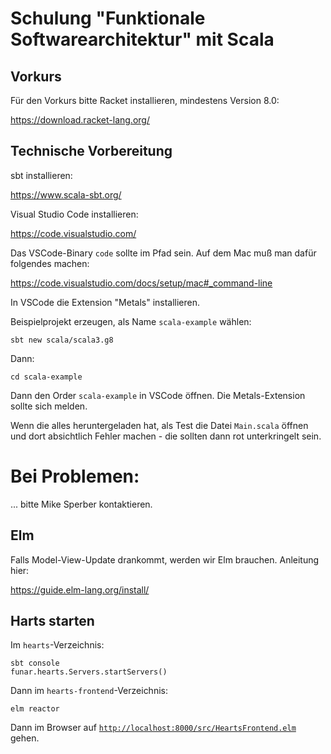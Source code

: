 # Schulung "Funktionale Softwarearchitektur" mit Scala

## Vorkurs

Für den Vorkurs bitte Racket installieren, mindestens Version 8.0:

https://download.racket-lang.org/

## Technische Vorbereitung

sbt installieren:

https://www.scala-sbt.org/

Visual Studio Code installieren:

https://code.visualstudio.com/

Das VSCode-Binary `code` sollte im Pfad sein.  Auf dem Mac muß man
dafür folgendes machen:

https://code.visualstudio.com/docs/setup/mac#_command-line

In VSCode die Extension "Metals" installieren.

Beispielprojekt erzeugen, als Name `scala-example` wählen:

```
sbt new scala/scala3.g8
```

Dann:

```
cd scala-example
```

Dann den Order `scala-example` in VSCode öffnen.  Die Metals-Extension
sollte sich melden. 

Wenn die alles heruntergeladen hat, als Test die Datei `Main.scala`
öffnen und dort absichtlich Fehler machen - die sollten dann rot
unterkringelt sein.

# Bei Problemen:

... bitte Mike Sperber kontaktieren.

## Elm

Falls Model-View-Update drankommt, werden wir Elm brauchen.  Anleitung
hier:

https://guide.elm-lang.org/install/

## Harts starten

Im `hearts`-Verzeichnis:

```
sbt console
funar.hearts.Servers.startServers()
```

Dann im `hearts-frontend`-Verzeichnis:

```
elm reactor
```

Dann im Browser auf
[`http://localhost:8000/src/HeartsFrontend.elm`](http://localhost:8000/src/HeartsFrontend.elm) gehen.


